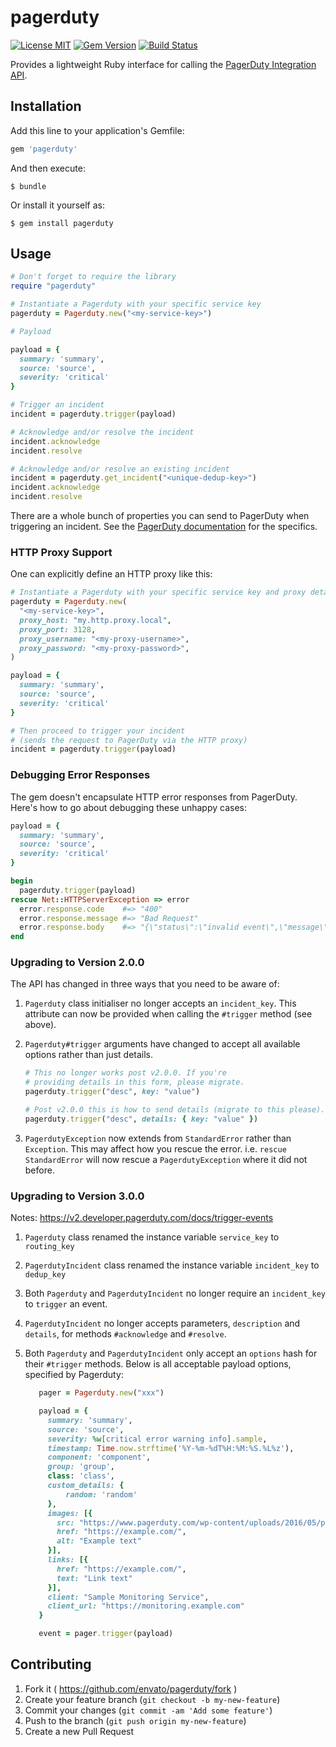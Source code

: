 # pagerduty


[![License MIT](https://img.shields.io/badge/license-MIT-brightgreen.svg)](https://github.com/envato/pagerduty/blob/master/LICENSE.txt)
[![Gem Version](https://badge.fury.io/rb/pagerduty.svg)](http://badge.fury.io/rb/pagerduty)
[![Build Status](https://travis-ci.org/envato/pagerduty.svg?branch=master)](https://travis-ci.org/envato/pagerduty)

Provides a lightweight Ruby interface for calling the [PagerDuty
Integration API](http://developer.pagerduty.com/documentation/integration/events).

## Installation

Add this line to your application's Gemfile:

```ruby
gem 'pagerduty'
```

And then execute:

    $ bundle

Or install it yourself as:

    $ gem install pagerduty

## Usage

```ruby
# Don't forget to require the library
require "pagerduty"

# Instantiate a Pagerduty with your specific service key
pagerduty = Pagerduty.new("<my-service-key>")

# Payload

payload = {
  summary: 'summary',
  source: 'source',
  severity: 'critical'
}

# Trigger an incident
incident = pagerduty.trigger(payload)

# Acknowledge and/or resolve the incident
incident.acknowledge
incident.resolve

# Acknowledge and/or resolve an existing incident
incident = pagerduty.get_incident("<unique-dedup-key>")
incident.acknowledge
incident.resolve
```

There are a whole bunch of properties you can send to PagerDuty when triggering
an incident. See the [PagerDuty
documentation](https://v2.developer.pagerduty.com/docs/trigger-events)
for the specifics.

### HTTP Proxy Support

One can explicitly define an HTTP proxy like this:

```ruby
# Instantiate a Pagerduty with your specific service key and proxy details
pagerduty = Pagerduty.new(
  "<my-service-key>",
  proxy_host: "my.http.proxy.local",
  proxy_port: 3128,
  proxy_username: "<my-proxy-username>",
  proxy_password: "<my-proxy-password>",
)

payload = {
  summary: 'summary',
  source: 'source',
  severity: 'critical'
}

# Then proceed to trigger your incident
# (sends the request to PagerDuty via the HTTP proxy)
incident = pagerduty.trigger(payload)
```

### Debugging Error Responses

The gem doesn't encapsulate HTTP error responses from PagerDuty. Here's how to
go about debugging these unhappy cases:

```ruby
payload = {
  summary: 'summary',
  source: 'source',
  severity: 'critical'
}

begin
  pagerduty.trigger(payload)
rescue Net::HTTPServerException => error
  error.response.code    #=> "400"
  error.response.message #=> "Bad Request"
  error.response.body    #=> "{\"status\":\"invalid event\",\"message\":\"Event object is invalid\",\"errors\":[\"Service key is the wrong length (should be 32 characters)\"]}"
end
```

### Upgrading to Version 2.0.0

The API has changed in three ways that you need to be aware of:

1. `Pagerduty` class initialiser no longer accepts an `incident_key`. This
attribute can now be provided when calling the `#trigger` method (see above).

2. `Pagerduty#trigger` arguments have changed to accept all available options
rather than just details.

    ```ruby
    # This no longer works post v2.0.0. If you're
    # providing details in this form, please migrate.
    pagerduty.trigger("desc", key: "value")

    # Post v2.0.0 this is how to send details (migrate to this please).
    pagerduty.trigger("desc", details: { key: "value" })
    ```

3. `PagerdutyException` now extends from `StandardError` rather than
`Exception`. This may affect how you rescue the error. i.e. `rescue
StandardError` will now rescue a `PagerdutyException` where it did not
before.

### Upgrading to Version 3.0.0

Notes: https://v2.developer.pagerduty.com/docs/trigger-events

1. `Pagerduty` class renamed the instance variable `service_key` to `routing_key`

2. `PagerdutyIncident` class renamed the instance variable `incident_key` to `dedup_key`

3. Both `Pagerduty` and `PagerdutyIncident` no longer require an `incident_key` to `trigger` an event.

4. `PagerdutyIncident` no longer accepts parameters, `description` and `details`, for methods `#acknowledge` and `#resolve`.

5. Both `Pagerduty` and `PagerdutyIncident` only accept an `options` hash for their `#trigger` methods. Below is all acceptable payload options, specified by Pagerduty:
    ```ruby
       pager = Pagerduty.new("xxx")

       payload = {
         summary: 'summary',
         source: 'source',
         severity: %w[critical error warning info].sample,
         timestamp: Time.now.strftime('%Y-%m-%dT%H:%M:%S.%L%z'),
         component: 'component',
         group: 'group',
         class: 'class',
         custom_details: {
             random: 'random'
         },
         images: [{
           src: "https://www.pagerduty.com/wp-content/uploads/2016/05/pagerduty-logo-green.png",
           href: "https://example.com/",
           alt: "Example text"
         }],
         links: [{
           href: "https://example.com/",
           text: "Link text"
         }],
         client: "Sample Monitoring Service",
         client_url: "https://monitoring.example.com"
       }

       event = pager.trigger(payload)
    ```
## Contributing

1. Fork it ( https://github.com/envato/pagerduty/fork )
2. Create your feature branch (`git checkout -b my-new-feature`)
3. Commit your changes (`git commit -am 'Add some feature'`)
4. Push to the branch (`git push origin my-new-feature`)
5. Create a new Pull Request
